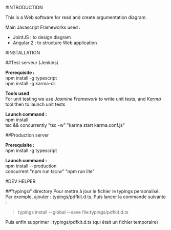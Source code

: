 
#INTRODUCTION

This is a Web software for read and create argumentation diagram.  

Main Javascript Frameworks used :    
 - JointJS : to design diagram
 - Angular 2 : to structure Web application

#INSTALLATION

##Test serveur (Jenkins)

**Prerequisite :**  
npm install -g typescript  
npm install -g karma-cli  

**Tools used**  
For unit testing we use *Jasmine Framework* to write unit tests, and *Karma* tool then to launch unit tests 

**Launch command :**  
npm install  
tsc && concurrently \"tsc -w\" \"karma start karma.conf.js\"

##Production server

**Prerequisite :**  
npm install -g typescript  

**Launch command :**  
npm install --production  
concurrent \"npm run tsc:w\" \"npm run lite\"  


#DEV HELPER

##"typings\\" directory
Pour mettre à jour le fichier le typings personalisé. Par exemple, ajouter : typings/pdfkit.d.ts. Puis lancer la commande suivante :
>typings install --global --save file:typings/pdfkit.d.ts

Puis enfin supprimer : typings/pdfkit.d.ts (qui était un fichier temporaire)
